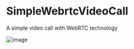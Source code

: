 # SimpleWebrtcVideoCall
A simple video call with WebRTC technology 

![image](https://github.com/user-attachments/assets/33e417fa-d072-4856-8fdc-e1cf8a08f4d2)
